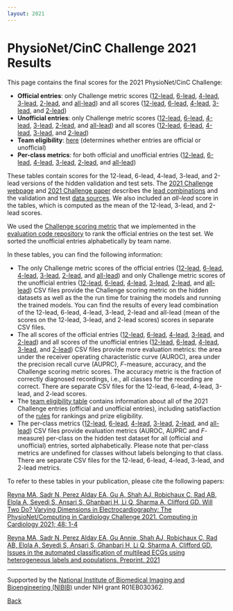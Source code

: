 ```yaml
---
layout: 2021
---
```


# PhysioNet/CinC Challenge 2021 Results

This page contains the final scores for the 2021 PhysioNet/CinC Challenge: 
- __Official entries__: only Challenge metric scores ([12-lead](https://github.com/physionetchallenges/physionetchallenges.github.io/blob/master/2021/leaderboard/results/2021_Challenge_Test_Results_Leaderboard_For_Official_Entries-12-lead.csv), [6-lead](https://github.com/physionetchallenges/physionetchallenges.github.io/blob/master/2021/leaderboard/results/2021_Challenge_Test_Results_Leaderboard_For_Official_Entries-6-lead.csv), [4-lead](https://github.com/physionetchallenges/physionetchallenges.github.io/blob/master/2021/leaderboard/results/2021_Challenge_Test_Results_Leaderboard_For_Official_Entries-4-lead.csv), [3-lead](https://github.com/physionetchallenges/physionetchallenges.github.io/blob/master/2021/leaderboard/results/2021_Challenge_Test_Results_Leaderboard_For_Official_Entries-3-lead.csv), [2-lead](https://github.com/physionetchallenges/physionetchallenges.github.io/blob/master/2021/leaderboard/results/2021_Challenge_Test_Results_Leaderboard_For_Official_Entries-2-lead.csv), and [all-lead](https://github.com/physionetchallenges/physionetchallenges.github.io/blob/master/2021/leaderboard/results/2021_Challenge_Test_Results_Leaderboard_For_Official_Entries-All-lead.csv)) and all scores ([12-lead](https://github.com/physionetchallenges/physionetchallenges.github.io/blob/master/2021/leaderboard/results/Final_2021_Challenge_All_Scores_Official_Entries-12-lead.csv), [6-lead](https://github.com/physionetchallenges/physionetchallenges.github.io/blob/master/2021/leaderboard/results/Final_2021_Challenge_All_Scores_Official_Entries-6-lead.csv), [4-lead](https://github.com/physionetchallenges/physionetchallenges.github.io/blob/master/2021/leaderboard/results/Final_2021_Challenge_All_Scores_Official_Entries-4-lead.csv), [3-lead](https://github.com/physionetchallenges/physionetchallenges.github.io/blob/master/2021/leaderboard/results/Final_2021_Challenge_All_Scores_Official_Entries-3-lead.csv), and [2-lead](https://github.com/physionetchallenges/physionetchallenges.github.io/blob/master/2021/leaderboard/results/Final_2021_Challenge_All_Scores_Official_Entries-2-lead.csv))
- __Unofficial entries__: only Challenge metric scores ([12-lead](https://github.com/physionetchallenges/physionetchallenges.github.io/blob/master/2021/leaderboard/results/2021_Challenge_Test_Results_Leaderboard_For_Unofficial_Entries-12-lead.csv), [6-lead](https://github.com/physionetchallenges/physionetchallenges.github.io/blob/master/2021/leaderboard/results/2021_Challenge_Test_Results_Leaderboard_For_Unofficial_Entries-6-lead.csv), [4-lead](https://github.com/physionetchallenges/physionetchallenges.github.io/blob/master/2021/leaderboard/results/2021_Challenge_Test_Results_Leaderboard_For_Unofficial_Entries-4-lead.csv), [3-lead](https://github.com/physionetchallenges/physionetchallenges.github.io/blob/master/2021/leaderboard/results/2021_Challenge_Test_Results_Leaderboard_For_Unofficial_Entries-3-lead.csv), [2-lead](https://github.com/physionetchallenges/physionetchallenges.github.io/blob/master/2021/leaderboard/results/2021_Challenge_Test_Results_Leaderboard_For_Unofficial_Entries-2-lead.csv), and [all-lead](https://github.com/physionetchallenges/physionetchallenges.github.io/blob/master/2021/leaderboard/results/2021_Challenge_Test_Results_Leaderboard_For_Unofficial_Entries-All-lead.csv)) and all scores ([12-lead](https://github.com/physionetchallenges/physionetchallenges.github.io/blob/master/2021/leaderboard/results/Final_2021_Challenge_All_Scores_Unofficial_Entries-12-lead.csv), [6-lead](https://github.com/physionetchallenges/physionetchallenges.github.io/blob/master/2021/leaderboard/results/Final_2021_Challenge_All_Scores_Unofficial_Entries-6-lead.csv), [4-lead](https://github.com/physionetchallenges/physionetchallenges.github.io/blob/master/2021/leaderboard/results/Final_2021_Challenge_All_Scores_Unofficial_Entries-4-lead.csv), [3-lead](https://github.com/physionetchallenges/physionetchallenges.github.io/blob/master/2021/leaderboard/results/Final_2021_Challenge_All_Scores_Unofficial_Entries-3-lead.csv), and [2-lead](https://github.com/physionetchallenges/physionetchallenges.github.io/blob/master/2021/leaderboard/results/Final_2021_Challenge_All_Scores_Unofficial_Entries-2-lead.csv))
- __Team eligibility__: [here](https://github.com/physionetchallenges/physionetchallenges.github.io/blob/master/2021/leaderboard/results/Summary_Information_2021_Challenge_Entries.csv) (determines whether entries are official or unofficial)
- __Per-class metrics__: for both official and unofficial entries ([12-lead](https://github.com/physionetchallenges/physionetchallenges.github.io/blob/master/2021/leaderboard/results/2021_Challenge_Final_test_score_metrics_per_class-12-lead.csv), [6-lead](https://github.com/physionetchallenges/physionetchallenges.github.io/blob/master/2021/leaderboard/results/2021_Challenge_Final_test_score_metrics_per_class-6-lead.csv), [4-lead](https://github.com/physionetchallenges/physionetchallenges.github.io/blob/master/2021/leaderboard/results/2021_Challenge_Final_test_score_metrics_per_class-4-lead.csv), [3-lead](https://github.com/physionetchallenges/physionetchallenges.github.io/blob/master/2021/leaderboard/results/2021_Challenge_Final_test_score_metrics_per_class-3-lead.csv), [2-lead](https://github.com/physionetchallenges/physionetchallenges.github.io/blob/master/2021/leaderboard/results/2021_Challenge_Final_test_score_metrics_per_class-2-lead.csv), and [all-lead](https://github.com/physionetchallenges/physionetchallenges.github.io/blob/master/2021/leaderboard/results/2021_Challenge_Final_test_score_metrics_per_class-All-leads.csv))

These tables contain scores for the 12-lead, 6-lead, 4-lead, 3-lead, and 2-lead versions of the hidden validation and test sets. The [2021 Challenge webpage](../) and [2021 Challenge paper](../papers/2021ChallengePaper2021.pdf) describes the [lead combinations](../#data) and the validation and test [data sources](../#data-sources). We also included an _all-lead_ score in the tables, which is computed as the mean of the 12-lead, 3-lead, and 2-lead scores.

We used the [Challenge scoring metric](../#scoring) that we implemented in the [evaluation code repository](https://github.com/physionetchallenges/evaluation-2021) to rank the official entries on the test set. We sorted the unofficial entries alphabetically by team name.

In these tables, you can find the following information:
- The only Challenge metric scores of the official entries ([12-lead](https://github.com/physionetchallenges/physionetchallenges.github.io/blob/master/2021/leaderboard/results/2021_Challenge_Test_Results_Leaderboard_For_Official_Entries-12-lead.csv), [6-lead](https://github.com/physionetchallenges/physionetchallenges.github.io/blob/master/2021/leaderboard/results/2021_Challenge_Test_Results_Leaderboard_For_Official_Entries-6-lead.csv), [4-lead](https://github.com/physionetchallenges/physionetchallenges.github.io/blob/master/2021/leaderboard/results/2021_Challenge_Test_Results_Leaderboard_For_Official_Entries-4-lead.csv), [3-lead](https://github.com/physionetchallenges/physionetchallenges.github.io/blob/master/2021/leaderboard/results/2021_Challenge_Test_Results_Leaderboard_For_Official_Entries-3-lead.csv), [2-lead](https://github.com/physionetchallenges/physionetchallenges.github.io/blob/master/2021/leaderboard/results/2021_Challenge_Test_Results_Leaderboard_For_Official_Entries-2-lead.csv), and [all-lead](https://github.com/physionetchallenges/physionetchallenges.github.io/blob/master/2021/leaderboard/results/2021_Challenge_Test_Results_Leaderboard_For_Official_Entries-All-lead.csv)) and only Challenge metric scores of the unofficial entries ([12-lead](https://github.com/physionetchallenges/physionetchallenges.github.io/blob/master/2021/leaderboard/results/2021_Challenge_Test_Results_Leaderboard_For_Unofficial_Entries-12-lead.csv), [6-lead](https://github.com/physionetchallenges/physionetchallenges.github.io/blob/master/2021/leaderboard/results/2021_Challenge_Test_Results_Leaderboard_For_Unofficial_Entries-6-lead.csv), [4-lead](https://github.com/physionetchallenges/physionetchallenges.github.io/blob/master/2021/leaderboard/results/2021_Challenge_Test_Results_Leaderboard_For_Unofficial_Entries-4-lead.csv), [3-lead](https://github.com/physionetchallenges/physionetchallenges.github.io/blob/master/2021/leaderboard/results/2021_Challenge_Test_Results_Leaderboard_For_Unofficial_Entries-3-lead.csv), [2-lead](https://github.com/physionetchallenges/physionetchallenges.github.io/blob/master/2021/leaderboard/results/2021_Challenge_Test_Results_Leaderboard_For_Unofficial_Entries-2-lead.csv), and [all-lead](https://github.com/physionetchallenges/physionetchallenges.github.io/blob/master/2021/leaderboard/results/2021_Challenge_Test_Results_Leaderboard_For_Unofficial_Entries-All-lead.csv)) CSV files provide the Challenge scoring metric on the hidden datasets as well as the the run time for training the models and running the trained models. You can find the results of every lead combination of the 12-lead, 6-lead, 4-lead, 3-lead, 2-lead and all-lead (mean of the scores on the 12-lead, 3-lead, and 2-lead scores) scores in separate CSV files.
- The all scores of the official entries ([12-lead](https://github.com/physionetchallenges/physionetchallenges.github.io/blob/master/2021/leaderboard/results/Final_2021_Challenge_All_Scores_Official_Entries-12-lead.csv), [6-lead](https://github.com/physionetchallenges/physionetchallenges.github.io/blob/master/2021/leaderboard/results/Final_2021_Challenge_All_Scores_Official_Entries-6-lead.csv), [4-lead](https://github.com/physionetchallenges/physionetchallenges.github.io/blob/master/2021/leaderboard/results/Final_2021_Challenge_All_Scores_Official_Entries-4-lead.csv), [3-lead](https://github.com/physionetchallenges/physionetchallenges.github.io/blob/master/2021/leaderboard/results/Final_2021_Challenge_All_Scores_Official_Entries-3-lead.csv), and [2-lead](https://github.com/physionetchallenges/physionetchallenges.github.io/blob/master/2021/leaderboard/results/Final_2021_Challenge_All_Scores_Official_Entries-2-lead.csv)) and all scores of the unofficial entries ([12-lead](https://github.com/physionetchallenges/physionetchallenges.github.io/blob/master/2021/leaderboard/results/Final_2021_Challenge_All_Scores_Unofficial_Entries-12-lead.csv), [6-lead](https://github.com/physionetchallenges/physionetchallenges.github.io/blob/master/2021/leaderboard/results/Final_2021_Challenge_All_Scores_Unofficial_Entries-6-lead.csv), [4-lead](https://github.com/physionetchallenges/physionetchallenges.github.io/blob/master/2021/leaderboard/results/Final_2021_Challenge_All_Scores_Unofficial_Entries-4-lead.csv), [3-lead](https://github.com/physionetchallenges/physionetchallenges.github.io/blob/master/2021/leaderboard/results/Final_2021_Challenge_All_Scores_Unofficial_Entries-3-lead.csv), and [2-lead](https://github.com/physionetchallenges/physionetchallenges.github.io/blob/master/2021/leaderboard/results/Final_2021_Challenge_All_Scores_Unofficial_Entries-2-lead.csv)) CSV files provide more evaluation metrics: the area under the receiver operating characteristic curve (AUROC), area under the precision recall curve (AUPRC), _F_-measure, accuracy, and the Challenge scoring metric scores. The accuracy metric is the fraction of correctly diagnosed recordings, i.e., all classes for the recording are correct. There are separate CSV files for the 12-lead, 6-lead, 4-lead, 3-lead, and 2-lead scores.
- The [team eligibility table](https://github.com/physionetchallenges/physionetchallenges.github.io/blob/master/2021/leaderboard/results/Summary_Information_2021_Challenge_Entries.csv) contains information about all of the 2021 Challenge entries (official and unofficial entries), including satisfiaction of the [rules](../#rules) for rankings and prize eligibility.
- The per-class metrics ([12-lead](https://github.com/physionetchallenges/physionetchallenges.github.io/blob/master/2021/leaderboard/results/2021_Challenge_Final_test_score_metrics_per_class-12-lead.csv), [6-lead](https://github.com/physionetchallenges/physionetchallenges.github.io/blob/master/2021/leaderboard/results/2021_Challenge_Final_test_score_metrics_per_class-6-lead.csv), [4-lead](https://github.com/physionetchallenges/physionetchallenges.github.io/blob/master/2021/leaderboard/results/2021_Challenge_Final_test_score_metrics_per_class-4-lead.csv), [3-lead](https://github.com/physionetchallenges/physionetchallenges.github.io/blob/master/2021/leaderboard/results/2021_Challenge_Final_test_score_metrics_per_class-3-lead.csv), [2-lead](https://github.com/physionetchallenges/physionetchallenges.github.io/blob/master/2021/leaderboard/results/2021_Challenge_Final_test_score_metrics_per_class-2-lead.csv), and [all-lead](https://github.com/physionetchallenges/physionetchallenges.github.io/blob/master/2021/leaderboard/results/2021_Challenge_Final_test_score_metrics_per_class-All-leads.csv)) CSV files provide evaluation metrics (AUROC, AUPRC and  _F_-measure) per-class on the hidden test dataset for all (official and unofficial) entries, sorted alphabetically. Please note that per-class metrics are undefined for classes without labels belonging to that class. There are separate CSV files for the 12-lead, 6-lead, 4-lead, 3-lead, and 2-lead metrics.

To refer to these tables in your publication, please cite the following papers:

[Reyna MA, Sadr N, Perez Alday EA, Gu A, Shah AJ, Robichaux C, Rad AB, Elola A, Seyedi S, Ansari S, Ghanbari H, Li Q, Sharma A, Clifford GD. Will Two Do? Varying Dimensions in Electrocardiography: The PhysioNet/Computing in Cardiology Challenge 2021. Computing in Cardiology 2021; 48: 1-4](https://www.cinc.org/archives/2021/pdf/CinC2021-134.pdf)

[Reyna MA, Sadr N, Perez Alday EA, Gu Annie, Shah AJ, Robichaux C, Rad AB, Elola A, Seyedi S, Ansari S, Ghanbari H, Li Q, Sharma A, Clifford GD. Issues in the automated classification of multilead ECGs using heterogeneous labels and populations. Preprint. 2021](2021ChallengePaperPMEA.pdf)

---

Supported by the [National Institute of Biomedical Imaging and Bioengineering (NIBIB)](https://www.nibib.nih.gov/) under NIH grant R01EB030362.

[Back](../)
